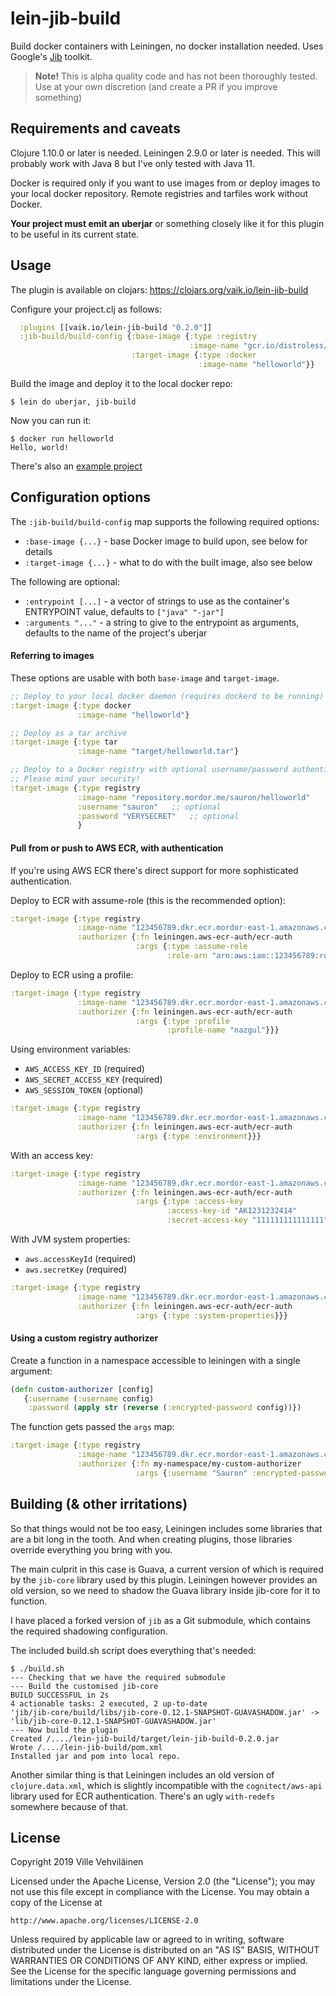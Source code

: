 # lein-jib-build

Build docker containers with Leiningen, no docker installation needed. Uses Google's [Jib](https://github.com/GoogleContainerTools/jib) toolkit.

>**Note!** This is alpha quality code and has not been thoroughly tested. Use at your own discretion (and create a PR if you improve something)

## Requirements and caveats

Clojure 1.10.0 or later is needed. Leiningen 2.9.0 or later is needed. This will probably work with Java 8 but
I've only tested with Java 11.

Docker is required only if you want to use images from or deploy images to your local docker repository. Remote registries
and tarfiles work without Docker.

**Your project must emit an uberjar** or something closely like it for this plugin to be useful in its current state.

## Usage

The plugin is available on clojars: https://clojars.org/vaik.io/lein-jib-build

Configure your project.clj as follows:

```clojure
  :plugins [[vaik.io/lein-jib-build "0.2.0"]]
  :jib-build/build-config {:base-image {:type :registry
                                        :image-name "gcr.io/distroless/java"}
                           :target-image {:type :docker
                                          :image-name "helloworld"}}

```

Build the image and deploy it to the local docker repo:

    $ lein do uberjar, jib-build

Now you can run it:

    $ docker run helloworld
    Hello, world!

There's also an [example project](https://github.com/vehvis/lein-jib-build/tree/master/lein-jib-build-test) 


## Configuration options

The `:jib-build/build-config` map supports the following required options:
* `:base-image {...}` - base Docker image to build upon, see below for details
* `:target-image {...}` - what to do with the built image, also see below

The following are optional:
* `:entrypoint [...]` - a vector of strings to use as the container's ENTRYPOINT value, defaults to `["java" "-jar"]`
* `:arguments "..."` - a string to give to the entrypoint as arguments, defaults to the name of the project's uberjar

#### Referring to images

These options are usable with both `base-image` and `target-image`.

```clojure
;; Deploy to your local docker daemon (requires dockerd to be running)
:target-image {:type docker
               :image-name "helloworld"}
```
```clojure
;; Deploy as a tar archive
:target-image {:type tar
               :image-name "target/helloworld.tar"}
```
```clojure
;; Deploy to a Docker registry with optional username/password authentication 
;; Please mind your security!
:target-image {:type registry
               :image-name "repository.mordor.me/sauron/helloworld"
               :username "sauron"   ;; optional
               :password "VERYSECRET"   ;; optional
               }
```

#### Pull from or push to AWS ECR, with authentication

If you're using AWS ECR there's direct support for more sophisticated authentication.

Deploy to ECR with assume-role (this is the recommended option):

```clojure
:target-image {:type registry
               :image-name "123456789.dkr.ecr.mordor-east-1.amazonaws.com/helloworld"
               :authorizer {:fn leiningen.aws-ecr-auth/ecr-auth
                            :args {:type :assume-role
                                   :role-arn "arn:aws:iam::123456789:role/nazgul"}}}
```

Deploy to ECR using a profile:

```clojure
:target-image {:type registry
               :image-name "123456789.dkr.ecr.mordor-east-1.amazonaws.com/helloworld"
               :authorizer {:fn leiningen.aws-ecr-auth/ecr-auth
                            :args {:type :profile
                                   :profile-name "nazgul"}}}
```

Using environment variables:
* `AWS_ACCESS_KEY_ID`      (required)      
* `AWS_SECRET_ACCESS_KEY`  (required)
* `AWS_SESSION_TOKEN`      (optional)
```clojure
:target-image {:type registry
               :image-name "123456789.dkr.ecr.mordor-east-1.amazonaws.com/helloworld"
               :authorizer {:fn leiningen.aws-ecr-auth/ecr-auth
                            :args {:type :environment}}}
```

With an access key:
```clojure
:target-image {:type registry
               :image-name "123456789.dkr.ecr.mordor-east-1.amazonaws.com/helloworld"
               :authorizer {:fn leiningen.aws-ecr-auth/ecr-auth
                            :args {:type :access-key
                                   :access-key-id "AK1231232414"
                                   :secret-access-key "111111111111111"}}}
```

With JVM system properties:
* `aws.accessKeyId`  (required)
* `aws.secretKey`    (required)

```clojure
:target-image {:type registry
               :image-name "123456789.dkr.ecr.mordor-east-1.amazonaws.com/helloworld"
               :authorizer {:fn leiningen.aws-ecr-auth/ecr-auth
                            :args {:type :system-properties}}}
```

#### Using a custom registry authorizer

Create a function in a namespace accessible to leiningen with a single argument:

```clojure
(defn custom-authorizer [config] 
   {:username (:username config)
    :password (apply str (reverse (:encrypted-password config))})
```

The function gets passed the `args` map:

```clojure
:target-image {:type registry
               :image-name "123456789.dkr.ecr.mordor-east-1.amazonaws.com/helloworld"
               :authorizer {:fn my-namespace/my-custom-authorizer
                            :args {:username "Sauron" :encrypted-password "TERCESYREV"}}}
```

## Building (& other irritations)

So that things would not be too easy, Leiningen includes some libraries that are a bit long in the tooth. 
And when creating plugins, those libraries override everything you bring with you.

The main culprit in this case is Guava, a current version of which is required by the `jib-core` library used 
by this plugin. Leiningen however provides an old version, so we need to shadow the Guava library inside jib-core
for it to function. 

I have placed a forked version of `jib` as a Git submodule, which contains the required shadowing configuration.

The included build.sh script does everything that's needed:

```shell script
$ ./build.sh
--- Checking that we have the required submodule
--- Build the customised jib-core
BUILD SUCCESSFUL in 2s
4 actionable tasks: 2 executed, 2 up-to-date
'jib/jib-core/build/libs/jib-core-0.12.1-SNAPSHOT-GUAVASHADOW.jar' -> 'lib/jib-core-0.12.1-SNAPSHOT-GUAVASHADOW.jar'
--- Now build the plugin
Created /..../lein-jib-build/target/lein-jib-build-0.2.0.jar
Wrote /..../lein-jib-build/pom.xml
Installed jar and pom into local repo.
```

Another similar thing is that Leiningen includes an old version of `clojure.data.xml`, which is slightly incompatible
with the `cognitect/aws-api` library used for ECR authentication. There's an ugly `with-redefs` somewhere because 
of that.

## License

Copyright 2019 Ville Vehviläinen

Licensed under the Apache License, Version 2.0 (the "License");
you may not use this file except in compliance with the License.
You may obtain a copy of the License at

    http://www.apache.org/licenses/LICENSE-2.0

Unless required by applicable law or agreed to in writing, software
distributed under the License is distributed on an "AS IS" BASIS,
WITHOUT WARRANTIES OR CONDITIONS OF ANY KIND, either express or implied.
See the License for the specific language governing permissions and
limitations under the License.